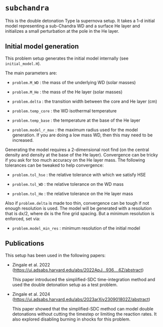 # `subchandra`

This is the double detonation Type Ia supernova setup.  It takes a 1-d
initial model representing a sub-Chandra WD and a surface He layer and
initializes a small perturbation at the pole in the He layer.


## Initial model generation

This problem setup generates the initial model internally (see
`initial_model.H`).

The main parameters are:

* `problem.M_WD` : the mass of the underlying WD (solar masses)

* `problem.M_He` : the mass of the He layer (solar masses)

* `problem.delta` : the transition width between the core and He layer
  (cm)

* `problem.temp_core` : the WD isothermal temperature

* `problem.temp_base` : the temperature at the base of the He layer

* `problem.model_r_max` : the maximum radius used for the model
  generation.  If you are doing a low mass WD, then this may need to
  be increased.

Generating the model requires a 2-dimensional root find (on the
central density and density at the base of the He layer).  Convergence
can be tricky if you ask for too much accuracy on the He layer mass.
The following tolerances can be tweaked to help convergence:

* `problem.tol_hse` : the relative tolerance with which we satisfy HSE

* `problem.tol_WD` : the relative tolerance on the WD mass

* `problem.tol_He` : the relative tolerance on the He layer mass

Also if `problem.delta` is made too thin, convergence can be tough if
not enough resolution is used.  The model will be generated with a
resolution that is dx/2, where dx is the fine grid spacing.  But a
minimum resolution is enforced, set via:

* `problem.model_min_res` : minimum resolution of the initial model



## Publications

This setup has been used in the following papers:

* Zingale et al. 2022
  (https://ui.adsabs.harvard.edu/abs/2022ApJ...936....6Z/abstract)

  This paper introduced the simplified-SDC time-integration method and
  used the double detonation setup as a test problem.

* Zingale et al. 2024
  (https://ui.adsabs.harvard.edu/abs/2023arXiv230901802Z/abstract)

  This paper showed that the simplified-SDC method can model double
  detonations without cutting the timestep or limiting the reaction
  rates.  It also explored disabling burning in shocks for this
  problem.
